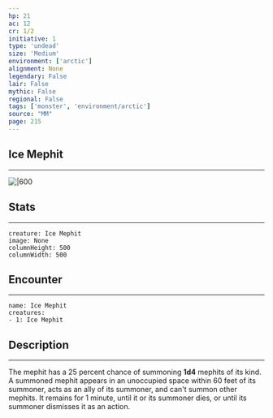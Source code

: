 ```yaml
---
hp: 21
ac: 12
cr: 1/2
initiative: 1
type: 'undead'    
size: 'Medium'
environment: ['arctic']
alignment: None
legendary: False
lair: False
mythic: False
regional: False
tags: ['monster', 'environment/arctic']
source: "MM"
page: 215
---
```


## Ice Mephit
---

![|600](D:/Program%20Files/5e.tools/img/bestiary/MM/Ice%20Mephit.jpg)

## Stats
---

```statblock
creature: Ice Mephit
image: None
columnHeight: 500
columnWidth: 500
```

## Encounter
---

```encounter-table
name: Ice Mephit
creatures:
- 1: Ice Mephit
```

## Description
---


The mephit has a 25 percent chance of summoning **1d4** mephits of its kind. A summoned mephit appears in an unoccupied space within 60 feet of its summoner, acts as an ally of its summoner, and can't summon other mephits. It remains for 1 minute, until it or its summoner dies, or until its summoner dismisses it as an action.




